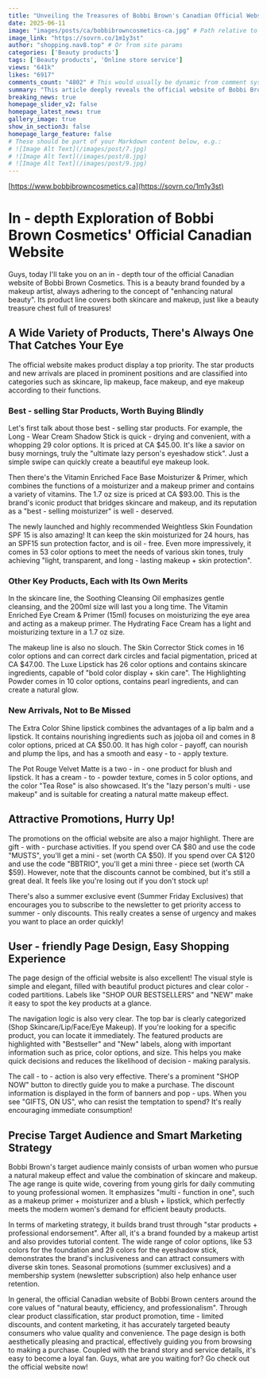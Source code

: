 ```yaml
---
title: "Unveiling the Treasures of Bobbi Brown's Canadian Official Website: Don't Miss the Limited-Time Offers"
date: 2025-06-11
image: "images/posts/ca/bobbibrowncosmetics-ca.jpg" # Path relative to static or assets
image_link: "https://sovrn.co/1m1y3st"
author: "shopping.nav8.top" # Or from site params
categories: ['Beauty products']
tags: ['Beauty products', 'Online store service']
views: "641k"
likes: "6917"
comments_count: "4802" # This would usually be dynamic from comment system
summary: "This article deeply reveals the official website of Bobbi Brown in Canada. The brand adheres to the concept of enhancing natural beauty. The official website offers a rich range of products, covering both skincare and makeup, including star products and new arrivals. The promotional activities are very attractive, and the page design is user - friendly. Its target users are urban women who pursue a natural makeup look. The brand's strategies are effective and can easily attract consumers to become loyal fans. "
breaking_news: true   
homepage_slider_v2: false  
homepage_latest_news: true  
gallery_image: true  
show_in_section3: false
homepage_large_feature: false
# These should be part of your Markdown content below, e.g.:
# ![Image Alt Text](/images/post/7.jpg)
# ![Image Alt Text](/images/post/8.jpg)
# ![Image Alt Text](/images/post/9.jpg)
---
```

[https://www.bobbibrowncosmetics.ca](https://sovrn.co/1m1y3st)
# In - depth Exploration of Bobbi Brown Cosmetics' Official Canadian Website

Guys, today I'll take you on an in - depth tour of the official Canadian website of Bobbi Brown Cosmetics. This is a beauty brand founded by a makeup artist, always adhering to the concept of "enhancing natural beauty". Its product line covers both skincare and makeup, just like a beauty treasure chest full of treasures!

## A Wide Variety of Products, There's Always One That Catches Your Eye

The official website makes product display a top priority. The star products and new arrivals are placed in prominent positions and are classified into categories such as skincare, lip makeup, face makeup, and eye makeup according to their functions.

### Best - selling Star Products, Worth Buying Blindly
Let's first talk about those best - selling star products. For example, the Long - Wear Cream Shadow Stick is quick - drying and convenient, with a whopping 29 color options. It is priced at CA $45.00. It's like a savior on busy mornings, truly the "ultimate lazy person's eyeshadow stick". Just a simple swipe can quickly create a beautiful eye makeup look.

Then there's the Vitamin Enriched Face Base Moisturizer & Primer, which combines the functions of a moisturizer and a makeup primer and contains a variety of vitamins. The 1.7 oz size is priced at CA $93.00. This is the brand's iconic product that bridges skincare and makeup, and its reputation as a "best - selling moisturizer" is well - deserved.

The newly launched and highly recommended Weightless Skin Foundation SPF 15 is also amazing! It can keep the skin moisturized for 24 hours, has an SPF15 sun protection factor, and is oil - free. Even more impressively, it comes in 53 color options to meet the needs of various skin tones, truly achieving "light, transparent, and long - lasting makeup + skin protection".

### Other Key Products, Each with Its Own Merits
In the skincare line, the Soothing Cleansing Oil emphasizes gentle cleansing, and the 200ml size will last you a long time. The Vitamin Enriched Eye Cream & Primer (15ml) focuses on moisturizing the eye area and acting as a makeup primer. The Hydrating Face Cream has a light and moisturizing texture in a 1.7 oz size.

The makeup line is also no slouch. The Skin Corrector Stick comes in 16 color options and can correct dark circles and facial pigmentation, priced at CA $47.00. The Luxe Lipstick has 26 color options and contains skincare ingredients, capable of "bold color display + skin care". The Highlighting Powder comes in 10 color options, contains pearl ingredients, and can create a natural glow.

### New Arrivals, Not to Be Missed
The Extra Color Shine lipstick combines the advantages of a lip balm and a lipstick. It contains nourishing ingredients such as jojoba oil and comes in 8 color options, priced at CA $50.00. It has high color - payoff, can nourish and plump the lips, and has a smooth and easy - to - apply texture.

The Pot Rouge Velvet Matte is a two - in - one product for blush and lipstick. It has a cream - to - powder texture, comes in 5 color options, and the color "Tea Rose" is also showcased. It's the "lazy person's multi - use makeup" and is suitable for creating a natural matte makeup effect.

## Attractive Promotions, Hurry Up!
The promotions on the official website are also a major highlight. There are gift - with - purchase activities. If you spend over CA $80 and use the code "MUSTS", you'll get a mini - set (worth CA $50). If you spend over CA $120 and use the code "BBTRIO", you'll get a mini three - piece set (worth CA $59). However, note that the discounts cannot be combined, but it's still a great deal. It feels like you're losing out if you don't stock up!

There's also a summer exclusive event (Summer Friday Exclusives) that encourages you to subscribe to the newsletter to get priority access to summer - only discounts. This really creates a sense of urgency and makes you want to place an order quickly!

## User - friendly Page Design, Easy Shopping Experience
The page design of the official website is also excellent! The visual style is simple and elegant, filled with beautiful product pictures and clear color - coded partitions. Labels like "SHOP OUR BESTSELLERS" and "NEW" make it easy to spot the key products at a glance.

The navigation logic is also very clear. The top bar is clearly categorized (Shop Skincare/Lip/Face/Eye Makeup). If you're looking for a specific product, you can locate it immediately. The featured products are highlighted with "Bestseller" and "New" labels, along with important information such as price, color options, and size. This helps you make quick decisions and reduces the likelihood of decision - making paralysis.

The call - to - action is also very effective. There's a prominent "SHOP NOW" button to directly guide you to make a purchase. The discount information is displayed in the form of banners and pop - ups. When you see "GIFTS, ON US", who can resist the temptation to spend? It's really encouraging immediate consumption!

## Precise Target Audience and Smart Marketing Strategy
Bobbi Brown's target audience mainly consists of urban women who pursue a natural makeup effect and value the combination of skincare and makeup. The age range is quite wide, covering from young girls for daily commuting to young professional women. It emphasizes "multi - function in one", such as a makeup primer + moisturizer and a blush + lipstick, which perfectly meets the modern women's demand for efficient beauty products.

In terms of marketing strategy, it builds brand trust through "star products + professional endorsement". After all, it's a brand founded by a makeup artist and also provides tutorial content. The wide range of color options, like 53 colors for the foundation and 29 colors for the eyeshadow stick, demonstrates the brand's inclusiveness and can attract consumers with diverse skin tones. Seasonal promotions (summer exclusives) and a membership system (newsletter subscription) also help enhance user retention.

In general, the official Canadian website of Bobbi Brown centers around the core values of "natural beauty, efficiency, and professionalism". Through clear product classification, star product promotion, time - limited discounts, and content marketing, it has accurately targeted beauty consumers who value quality and convenience. The page design is both aesthetically pleasing and practical, effectively guiding you from browsing to making a purchase. Coupled with the brand story and service details, it's easy to become a loyal fan. Guys, what are you waiting for? Go check out the official website now! 
